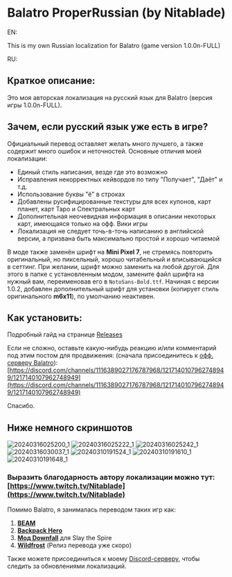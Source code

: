 # Balatro ProperRussian (by Nitablade)
EN:

This is my own Russian localization for Balatro (game version 1.0.0n-FULL)

RU:
## Краткое описание:
Это моя авторская локализация на русский язык для Balatro (версия игры 1.0.0n-FULL).

## Зачем, если русский язык уже есть в игре?

Официальный перевод оставляет желать много лучшего, а также содержит много ошибок и неточностей. Основные отличия моей локализации:

- Единый стиль написания, везде где это возможно
- Исправления некорректных кейвордов по типу "Получает", "Даёт" и т.д.
- Использование буквы "ё" в строках
- Добавлены русифицированные текстуры для всех купонов, карт планет, карт Таро и Спектральных карт
- Дополнительная неочевидная информация в описании некоторых карт, имеющаяся только на офф. Вики игры
- Локализация не следует точь-в-точь написанию в английской версии, а призвана быть максимально простой и хорошо читаемой

В моде также заменён шрифт на **Mini Pixel 7**, не стремясь повторить оригинальный, но пиксельный, хорошо читабельный и вписывающийся в сеттинг. При желании, шрифт можно заменить на любой другой. Для этого в папке с установленным модом, замените файл шрифта на нужный вам, переименовав его в ```NotoSans-Bold.ttf```.
Начиная с версии 1.0.2, добавлен дополнительный шрифт для установки (копирует стиль оригинального **m6x11**), по умолчанию неактивен.

## Как установить:
Подробный гайд на странице [Releases](https://github.com/Nitablade/Balatro_ProperRussian/releases)


Если не сложно, оставьте какую-нибудь реакцию и/или комментарий под этим постом для продвижения: (сначала присоединитесь к [офф. серверу Balatro](https://discord.gg/cbbuVAU9)): [https://discord.com/channels/1116389027176787968/1217140107962748949/1217140107962748949](https://discord.com/channels/1116389027176787968/1217140107962748949/1217140107962748949)

Спасибо.

## Ниже немного скриншотов
![20240316025200_1](https://github.com/Nitablade/Balatro_ProperRussian/assets/109508685/3fac5421-d2c0-4f40-a289-5a7a05c67f4d)
![20240316025222_1](https://github.com/Nitablade/Balatro_ProperRussian/assets/109508685/ef943bab-b783-4785-a788-8c09997a7c59)
![20240316025242_1](https://github.com/Nitablade/Balatro_ProperRussian/assets/109508685/59e30528-609e-429e-87b1-231aaaa9cf05)
![20240316030037_1](https://github.com/Nitablade/Balatro_ProperRussian/assets/109508685/62d62d4b-9cb1-4a0f-a75b-8e91e34a24d6)
![20240310191524_1](https://github.com/Nitablade/Balatro_ProperRussian/assets/109508685/dc11da1a-1d7c-4db1-aa73-f1e7ed8eac49)
![20240310191610_1](https://github.com/Nitablade/Balatro_ProperRussian/assets/109508685/d8703b49-d8a4-4c24-b376-4cd565a7286c)
![20240310191648_1](https://github.com/Nitablade/Balatro_ProperRussian/assets/109508685/dd63f766-0731-4807-b8b3-7f76a31670fb)


### Выразить благодарность автору локализации можно тут: [https://www.twitch.tv/Nitablade](https://www.twitch.tv/Nitablade)

Помимо Balatro, я занималась переводом таких игр как:
1) [**BEAM**](https://store.steampowered.com/app/1067430/Beam/)
2) [**Backpack Hero**](https://store.steampowered.com/app/1970580/Backpack_Hero/)
3) [**Мод Downfall**](https://steamcommunity.com/sharedfiles/filedetails/?id=1610056683&searchtext=Downfall) для Slay the Spire
4) [**Wildfrost**](https://store.steampowered.com/app/1811990/Wildfrost/) (Релиз перевода уже скоро)

Также можете присоединиться к моему [Discord-серверу](https://discord.gg/zFAGDn6QMs), чтобы следить за обновлениями локализаций.
